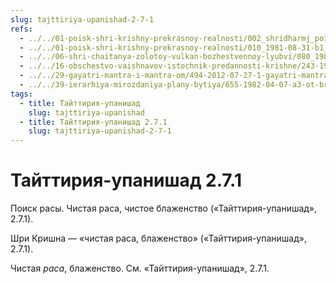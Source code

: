 ```yaml
---
slug: tajttiriya-upanishad-2-7-1
refs:
  - ../../01-poisk-shri-krishny-prekrasnoy-realnosti/002_shridharmj_poisk_rasy-vstuplenie_k_knige_poisk_shri_krishny_prekrasnoj_realnosti.md
  - ../../01-poisk-shri-krishny-prekrasnoy-realnosti/010_1981-08-31-b1_sridharmj_gopi_bhagavatam_gayatri_i_mantra_om_prizyvayut_k_poisku_shri_krishny.md
  - ../../06-shri-chaitanya-zolotoy-vulkan-bozhestvennoy-lyubvi/080_1981-03-12-a2_sridharmj_beseda_mahaprabhu_i_venkaty_bhatty.md
  - ../../16-obschestvo-vaishnavov-istochnik-predannosti-krishne/243-1983-05-11-a-pribezhishhe-daruyut-vajshnavy-a-ne-krishna.md
  - ../../29-gayatri-mantra-i-mantra-om/494-2012-07-27-1-gayatri-mantra.md
  - ../../39-ierarhiya-mirozdaniya-plany-bytiya/655-1982-04-07-a3-ot-brahmana-k-radha-dasyam.md
tags:
  - title: Тайттирия-упанишад
    slug: tajttiriya-upanishad
  - title: Тайттирия-упанишад 2.7.1
    slug: tajttiriya-upanishad-2-7-1
---
```


# Тайттирия-упанишад 2.7.1

Поиск расы. Чистая раса, чистое блаженство («Тайттирия-упанишад», 2.7.1).

Шри Кришна — «чистая раса, блаженство» («Тайттирия-упанишад», 2.7.1).

Чистая *раса*, блаженство. См. «Тайттирия-упанишад», 2.7.1.



